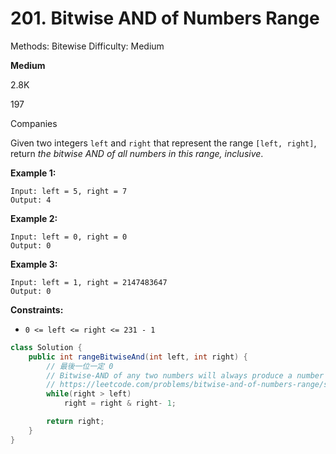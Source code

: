 # 201. Bitwise AND of Numbers Range

Methods: Bitewise
Difficulty: Medium

**Medium**

2.8K

197

Companies

Given two integers `left` and `right` that represent the range `[left, right]`, return *the bitwise AND of all numbers in this range, inclusive*.

**Example 1:**

```
Input: left = 5, right = 7
Output: 4

```

**Example 2:**

```
Input: left = 0, right = 0
Output: 0

```

**Example 3:**

```
Input: left = 1, right = 2147483647
Output: 0

```

**Constraints:**

- `0 <= left <= right <= 231 - 1`

```java
class Solution {
    public int rangeBitwiseAnd(int left, int right) {
        // 最後一位一定 0
        // Bitwise-AND of any two numbers will always produce a number less than or equal to the smaller number.
        // https://leetcode.com/problems/bitwise-and-of-numbers-range/solutions/593317/simple-3-line-java-solution-faster-than-100/
        while(right > left)
            right = right & right- 1;

        return right;
    }
}
```